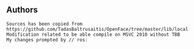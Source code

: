 ## Authors
    Sources has been copied from https://github.com/TadasBaltrusaitis/OpenFace/tree/master/lib/local
    Modification related to be able compile on MSVC 2010 without TBB
    My changes prompted by // ros: